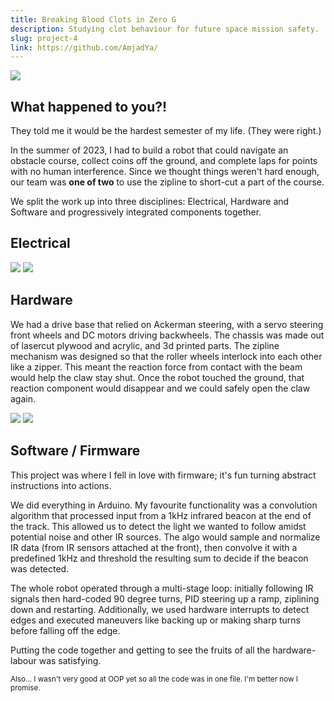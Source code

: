 ```yaml
---
title: Breaking Blood Clots in Zero G
description: Studying clot behaviour for future space mission safety. 
slug: project-4
link: https://github.com/AmjadYa/
---
```


<img class="mx-auto" src="/images/UBCRocket_TeamPhoto.JPG" style="max-height:400px ; object-fit:cover">

## What happened to you?!

They told me it would be the hardest semester of my life. (They were right.)

In the summer of 2023, I had to build a robot that could navigate an obstacle course, collect coins off the ground, and complete laps for points with no human interference. Since we thought things weren't hard enough, our team was **one of two** to use the zipline to short-cut a part of the course.

We split the work up into three disciplines: Electrical, Hardware and Software and progressively integrated components together.

## Electrical

<div class="flex gap-2">
    <img src="/images/h bridge.jpg" style="max-height:400px ; aspect-ratio:1 ; object-fit:cover">
    <img src="/images/wired up.jpg" style="max-height:400px ; aspect-ratio:1 ; object-fit:cover">
</div>

## Hardware

We had a drive base that relied on Ackerman steering, with a servo steering front wheels and DC motors driving backwheels. The chassis was made out of lasercut plywood and acrylic, and 3d printed parts. The zipline mechanism was designed so that the roller wheels interlock into each other like a zipper. This meant the reaction force from contact with the beam would help the claw stay shut. Once the robot touched the ground, that reaction component would disappear and we could safely open the claw again.

<div class="flex gap-2">
    <img src="/images/robotcad1.jpg" style="max-height:400px ; aspect-ratio:1 ; object-fit:cover">
    <img src="/images/robotcad2.jpg" style="max-height:400px ; aspect-ratio:1 ; object-fit:cover">
</div>

## Software / Firmware

This project was where I fell in love with firmware; it's fun turning abstract instructions into actions.

We did everything in Arduino. My favourite functionality was a convolution algorithm that processed input from a 1kHz infrared beacon at the end of the track. This allowed us to detect the light we wanted to follow amidst potential noise and other IR sources. The algo would sample and normalize IR data (from IR sensors attached at the front), then convolve it with a predefined 1kHz and threshold the resulting sum to decide if the beacon was detected.

The whole robot operated through a multi-stage loop: initially following IR signals then hard-coded 90 degree turns, PID steering up a ramp, ziplining down and restarting. Additionally, we used hardware interrupts to detect edges and executed maneuvers like backing up or making sharp turns before falling off the edge.

Putting the code together and getting to see the fruits of all the hardware-labour was satisfying.

<small>Also... I wasn't very good at OOP yet so all the code was in one file. I'm better now I promise.</small>
